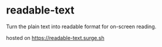 # readable-text

Turn the plain text into readable format for on-screen reading.

hosted on https://readable-text.surge.sh
